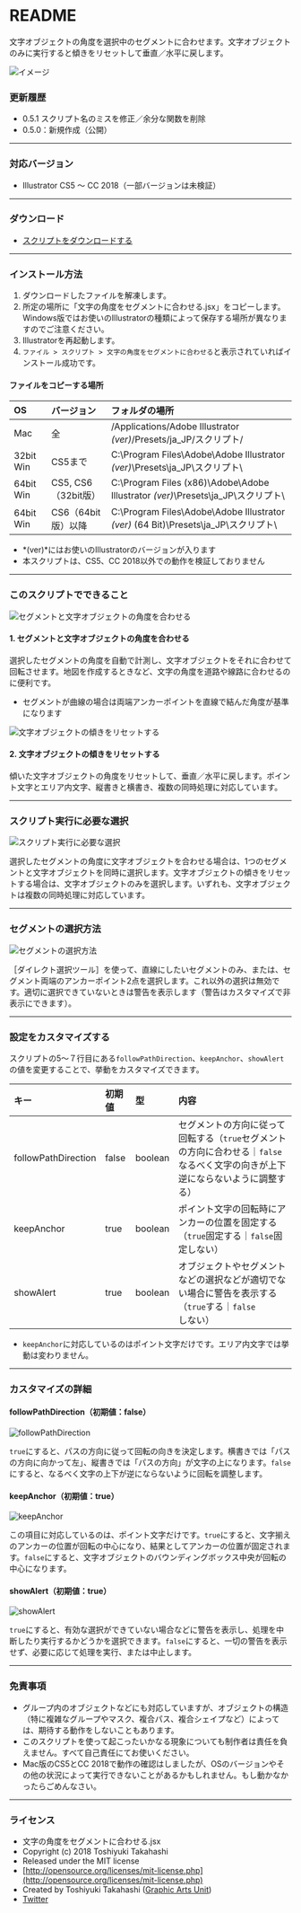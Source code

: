 # README

文字オブジェクトの角度を選択中のセグメントに合わせます。文字オブジェクトのみに実行すると傾きをリセットして垂直／水平に戻します。


<div class="fig center" style="margin-bottom: 20px;"><img src="http://www.graphicartsunit.com/saucer/images/fit-angle-text-and-segment/eye.png" alt="イメージ" class="noshadow"></div>


### 更新履歴

* 0.5.1 スクリプト名のミスを修正／余分な関数を削除
* 0.5.0：新規作成（公開）

----

### 対応バージョン

* Illustrator CS5 〜 CC 2018（一部バージョンは未検証）

----

### ダウンロード

* [スクリプトをダウンロードする](https://github.com/gau/fit-text-angle-to-segment/archive/master.zip)

----

### インストール方法

1. ダウンロードしたファイルを解凍します。
2. 所定の場所に「文字の角度をセグメントに合わせる.jsx」をコピーします。Windows版ではお使いのIllustratorの種類によって保存する場所が異なりますのでご注意ください。
3. Illustratorを再起動します。
4. `ファイル > スクリプト > 文字の角度をセグメントに合わせる`と表示されていればインストール成功です。

#### ファイルをコピーする場所

| OS | バージョン | フォルダの場所 |
|:-----|:-----|:-----|
| Mac | 全 | /Applications/Adobe Illustrator *(ver)*/Presets/ja_JP/スクリプト/ |
| 32bit Win | CS5まで | C:\Program Files\Adobe\Adobe Illustrator *(ver)*\Presets\ja_JP\スクリプト\ |
| 64bit Win | CS5, CS6（32bit版） | C:\Program Files (x86)\Adobe\Adobe Illustrator *(ver)*\Presets\ja_JP\スクリプト\ |
| 64bit Win | CS6（64bit版）以降 | C:\Program Files\Adobe\Adobe Illustrator *(ver)* (64 Bit)\Presets\ja_JP\スクリプト\ |

* *(ver)*にはお使いのIllustratorのバージョンが入ります
* 本スクリプトは、CS5、CC 2018以外での動作を検証しておりません

----

### このスクリプトでできること

<div class="fig center"><img src="http://www.graphicartsunit.com/saucer/images/fit-angle-text-and-segment/fig01.png" alt="セグメントと文字オブジェクトの角度を合わせる" class="noshadow"></div>

#### 1. セグメントと文字オブジェクトの角度を合わせる

選択したセグメントの角度を自動で計測し、文字オブジェクトをそれに合わせて回転させます。地図を作成するときなど、文字の角度を道路や線路に合わせるのに便利です。

* セグメントが曲線の場合は両端アンカーポイントを直線で結んだ角度が基準になります


<div class="fig center"><img src="http://www.graphicartsunit.com/saucer/images/fit-angle-text-and-segment/fig02.png" alt="文字オブジェクトの傾きをリセットする" class="noshadow"></div>

#### 2. 文字オブジェクトの傾きをリセットする

傾いた文字オブジェクトの角度をリセットして、垂直／水平に戻します。ポイント文字とエリア内文字、縦書きと横書き、複数の同時処理に対応しています。

----

### スクリプト実行に必要な選択

<div class="fig center"><img src="http://www.graphicartsunit.com/saucer/images/fit-angle-text-and-segment/fig03.png" alt="スクリプト実行に必要な選択" class="noshadow"></div>

選択したセグメントの角度に文字オブジェクトを合わせる場合は、1つのセグメントと文字オブジェクトを同時に選択します。文字オブジェクトの傾きをリセットする場合は、文字オブジェクトのみを選択します。いずれも、文字オブジェクトは複数の同時処理に対応しています。

----

### セグメントの選択方法

<div class="fig center"><img src="http://www.graphicartsunit.com/saucer/images/fit-angle-text-and-segment/fig04.png" alt="セグメントの選択方法" class="noshadow"></div>

［ダイレクト選択ツール］を使って、直線にしたいセグメントのみ、または、セグメント両端のアンカーポイント2点を選択します。これ以外の選択は無効です。適切に選択できていないときは警告を表示します（警告はカスタマイズで非表示にできます）。

----

### 設定をカスタマイズする

スクリプトの5〜７行目にある`followPathDirection`、`keepAnchor`、`showAlert`の値を変更することで、挙動をカスタマイズできます。

| キー | 初期値 | 型 | 内容 |
|:-----|:-----|:-----|:-----|
| followPathDirection | false | boolean | セグメントの方向に従って回転する（`true`セグメントの方向に合わせる｜`false`なるべく文字の向きが上下逆にならないように調整する）|
| keepAnchor | true | boolean | ポイント文字の回転時にアンカーの位置を固定する（`true`固定する｜`false`固定しない）|
| showAlert | true | boolean | オブジェクトやセグメントなどの選択などが適切でない場合に警告を表示する（`true`する｜`false`しない）|

* `keepAnchor`に対応しているのはポイント文字だけです。エリア内文字では挙動は変わりません。

----

### カスタマイズの詳細

#### followPathDirection（初期値：false）

<div class="fig center"><img src="http://www.graphicartsunit.com/saucer/images/fit-angle-text-and-segment/fig05.png" alt="followPathDirection" class="noshadow"></div>

`true`にすると、パスの方向に従って回転の向きを決定します。横書きでは「パスの方向に向かって左」、縦書きでは「パスの方向」が文字の上になります。`false`にすると、なるべく文字の上下が逆にならないように回転を調整します。


#### keepAnchor（初期値：true）

<div class="fig center"><img src="http://www.graphicartsunit.com/saucer/images/fit-angle-text-and-segment/fig06.png" alt="keepAnchor" class="noshadow"></div>

この項目に対応しているのは、ポイント文字だけです。`true`にすると、文字揃えのアンカーの位置が回転の中心になり、結果としてアンカーの位置が固定されます。`false`にすると、文字オブジェクトのバウンディングボックス中央が回転の中心になります。

#### showAlert（初期値：true）

<div class="fig center"><img src="http://www.graphicartsunit.com/saucer/images/fit-angle-text-and-segment/fig07.png" alt="showAlert" class="noshadow"></div>

`true`にすると、有効な選択ができていない場合などに警告を表示し、処理を中断したり実行するかどうかを選択できます。`false`にすると、一切の警告を表示せず、必要に応じて処理を実行、または中止します。

----

### 免責事項

* グループ内のオブジェクトなどにも対応していますが、オブジェクトの構造（特に複雑なグループやマスク、複合パス、複合シェイプなど）によっては、期待する動作をしないこともあります。
* このスクリプトを使って起こったいかなる現象についても制作者は責任を負えません。すべて自己責任にてお使いください。
* Mac版のCS5とCC 2018で動作の確認はしましたが、OSのバージョンやその他の状況によって実行できないことがあるかもしれません。もし動かなかったらごめんなさい。

----

### ライセンス

* 文字の角度をセグメントに合わせる.jsx
* Copyright (c) 2018 Toshiyuki Takahashi
* Released under the MIT license
* [http://opensource.org/licenses/mit-license.php](http://opensource.org/licenses/mit-license.php)
* Created by Toshiyuki Takahashi ([Graphic Arts Unit](http://www.graphicartsunit.com/))
* [Twitter](https://twitter.com/gautt)


